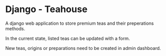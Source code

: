 # Django - Teahouse

A django web application to store premium teas and their preperations methods. 

In the current state, listed teas can be updated with a form.

New teas, origins or preparations need to be created in admin dashboard.

